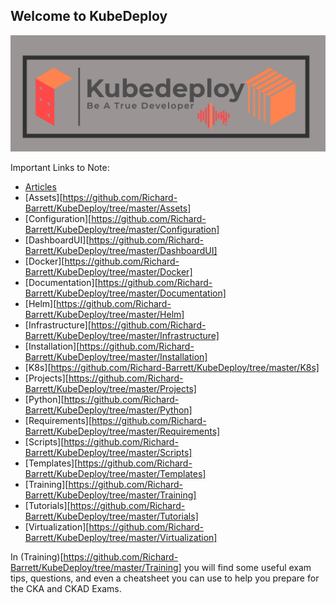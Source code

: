 ## Welcome to KubeDeploy
![Image](https://github.com/Richard-Barrett/KubeDeploy/blob/master/Assets/Images/Logo/Kubedeploy.PNG)

Important Links to Note:
- [Articles](https://github.com/Richard-Barrett/KubeDeploy/tree/master/Articles)
- [Assets][https://github.com/Richard-Barrett/KubeDeploy/tree/master/Assets]
- [Configuration][https://github.com/Richard-Barrett/KubeDeploy/tree/master/Configuration]
- [DashboardUI][https://github.com/Richard-Barrett/KubeDeploy/tree/master/DashboardUI]
- [Docker][https://github.com/Richard-Barrett/KubeDeploy/tree/master/Docker]
- [Documentation][https://github.com/Richard-Barrett/KubeDeploy/tree/master/Documentation]
- [Helm][https://github.com/Richard-Barrett/KubeDeploy/tree/master/Helm]
- [Infrastructure][https://github.com/Richard-Barrett/KubeDeploy/tree/master/Infrastructure]
- [Installation][https://github.com/Richard-Barrett/KubeDeploy/tree/master/Installation]
- [K8s][https://github.com/Richard-Barrett/KubeDeploy/tree/master/K8s]
- [Projects][https://github.com/Richard-Barrett/KubeDeploy/tree/master/Projects]
- [Python][https://github.com/Richard-Barrett/KubeDeploy/tree/master/Python]
- [Requirements][https://github.com/Richard-Barrett/KubeDeploy/tree/master/Requirements]
- [Scripts][https://github.com/Richard-Barrett/KubeDeploy/tree/master/Scripts]
- [Templates][https://github.com/Richard-Barrett/KubeDeploy/tree/master/Templates]
- [Training][https://github.com/Richard-Barrett/KubeDeploy/tree/master/Training]
- [Tutorials][https://github.com/Richard-Barrett/KubeDeploy/tree/master/Tutorials]
- [Virtualization][https://github.com/Richard-Barrett/KubeDeploy/tree/master/Virtualization]

In (Training)[https://github.com/Richard-Barrett/KubeDeploy/tree/master/Training] you will find some useful exam tips, questions, and even a cheatsheet you can use to help you prepare for the CKA and CKAD Exams. 


